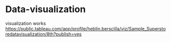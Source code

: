 # Data-visualization
visualization works
https://public.tableau.com/app/profile/heblin.berscilla/viz/Sample_Superstoredatavisualization/8th?publish=yes
